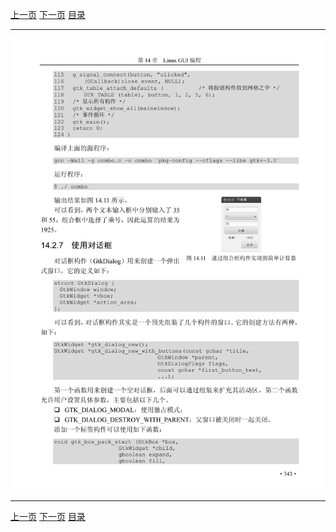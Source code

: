 [上一页](354.md) [下一页](356.md) [目录](../README.md)

***

![355](../images/355.png)

***

[上一页](354.md) [下一页](356.md) [目录](../README.md)